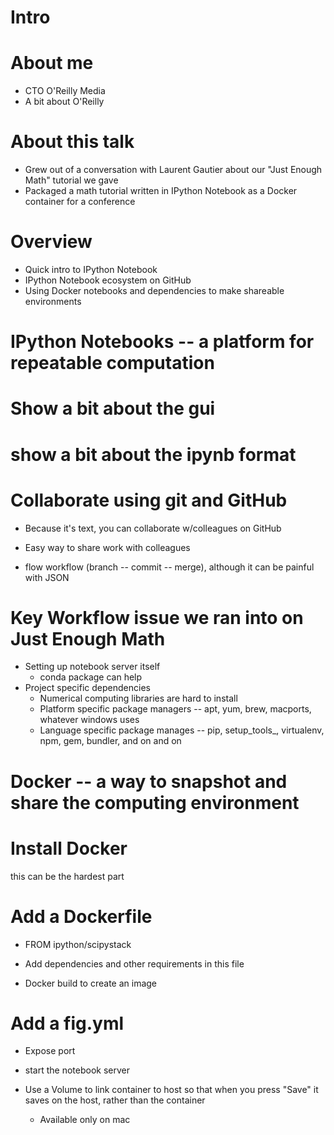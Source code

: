 

# Intro


# About me

* CTO O'Reilly Media
* A bit about O'Reilly

# About this talk

* Grew out of a conversation with Laurent Gautier about our "Just Enough Math" tutorial we gave
* Packaged a math tutorial written in IPython Notebook as a Docker container for a conference


# Overview

* Quick intro to IPython Notebook
* IPython Notebook ecosystem on GitHub
* Using Docker notebooks and dependencies to make shareable environments


# IPython Notebooks -- a platform for repeatable computation

# Show a bit about the gui


# show a bit about the ipynb format


# Collaborate using git and GitHub

* Because it's text, you can collaborate w/colleagues on GitHub

* Easy way to share work with colleagues

* flow workflow (branch -- commit -- merge), although it can be painful with JSON



# Key Workflow issue we ran into on Just Enough Math

* Setting up notebook server itself
  * conda package can help
* Project specific dependencies
  * Numerical computing libraries are hard to install
  * Platform specific package managers -- apt, yum, brew, macports, whatever windows uses
  * Language specific package manages -- pip, setup\_tools_, virtualenv, npm, gem, bundler, and on and on

# Docker -- a way to snapshot and share the computing environment


# Install Docker

this can be the hardest part

# Add a Dockerfile

* FROM ipython/scipystack

* Add dependencies and other requirements in this file

* Docker build to create an image


# Add a fig.yml

* Expose port
* start the notebook server
* Use a Volume to link container to host so that when you press "Save" it saves on the host, rather than the container

  * Available only on mac
  



